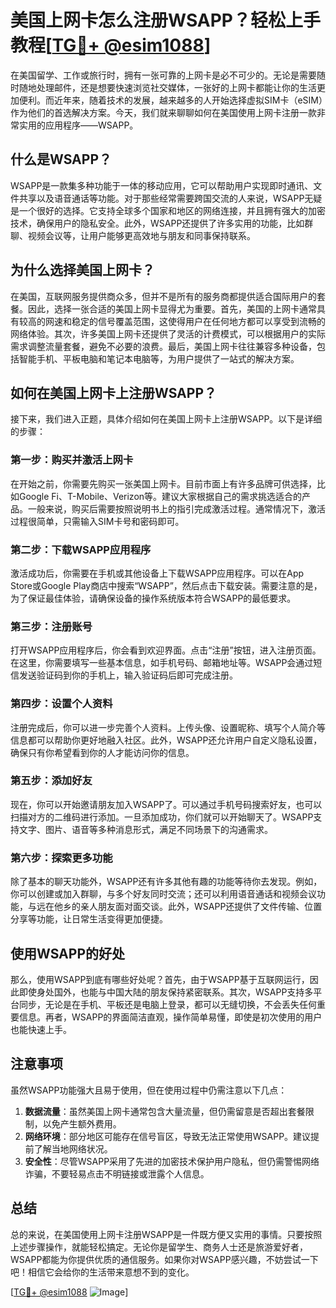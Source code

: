 # 美国上网卡怎么注册WSAPP？轻松上手教程[[TG💪+ @esim1088](https://t.me/s/esim1088)]

在美国留学、工作或旅行时，拥有一张可靠的上网卡是必不可少的。无论是需要随时随地处理邮件，还是想要快速浏览社交媒体，一张好的上网卡都能让你的生活更加便利。而近年来，随着技术的发展，越来越多的人开始选择虚拟SIM卡（eSIM）作为他们的首选解决方案。今天，我们就来聊聊如何在美国使用上网卡注册一款非常实用的应用程序——WSAPP。

## 什么是WSAPP？

WSAPP是一款集多种功能于一体的移动应用，它可以帮助用户实现即时通讯、文件共享以及语音通话等功能。对于那些经常需要跨国交流的人来说，WSAPP无疑是一个很好的选择。它支持全球多个国家和地区的网络连接，并且拥有强大的加密技术，确保用户的隐私安全。此外，WSAPP还提供了许多实用的功能，比如群聊、视频会议等，让用户能够更高效地与朋友和同事保持联系。

## 为什么选择美国上网卡？

在美国，互联网服务提供商众多，但并不是所有的服务商都提供适合国际用户的套餐。因此，选择一张合适的美国上网卡显得尤为重要。首先，美国的上网卡通常具有较高的网速和稳定的信号覆盖范围，这使得用户在任何地方都可以享受到流畅的网络体验。其次，许多美国上网卡还提供了灵活的计费模式，可以根据用户的实际需求调整流量套餐，避免不必要的浪费。最后，美国上网卡往往兼容多种设备，包括智能手机、平板电脑和笔记本电脑等，为用户提供了一站式的解决方案。

## 如何在美国上网卡上注册WSAPP？

接下来，我们进入正题，具体介绍如何在美国上网卡上注册WSAPP。以下是详细的步骤：

### 第一步：购买并激活上网卡

在开始之前，你需要先购买一张美国上网卡。目前市面上有许多品牌可供选择，比如Google Fi、T-Mobile、Verizon等。建议大家根据自己的需求挑选适合的产品。一般来说，购买后需要按照说明书上的指引完成激活过程。通常情况下，激活过程很简单，只需输入SIM卡号和密码即可。

### 第二步：下载WSAPP应用程序

激活成功后，你需要在手机或其他设备上下载WSAPP应用程序。可以在App Store或Google Play商店中搜索“WSAPP”，然后点击下载安装。需要注意的是，为了保证最佳体验，请确保设备的操作系统版本符合WSAPP的最低要求。

### 第三步：注册账号

打开WSAPP应用程序后，你会看到欢迎界面。点击“注册”按钮，进入注册页面。在这里，你需要填写一些基本信息，如手机号码、邮箱地址等。WSAPP会通过短信发送验证码到你的手机上，输入验证码后即可完成注册。

### 第四步：设置个人资料

注册完成后，你可以进一步完善个人资料。上传头像、设置昵称、填写个人简介等信息都可以帮助你更好地融入社区。此外，WSAPP还允许用户自定义隐私设置，确保只有你希望看到你的人才能访问你的信息。

### 第五步：添加好友

现在，你可以开始邀请朋友加入WSAPP了。可以通过手机号码搜索好友，也可以扫描对方的二维码进行添加。一旦添加成功，你们就可以开始聊天了。WSAPP支持文字、图片、语音等多种消息形式，满足不同场景下的沟通需求。

### 第六步：探索更多功能

除了基本的聊天功能外，WSAPP还有许多其他有趣的功能等待你去发现。例如，你可以创建或加入群聊，与多个好友同时交流；还可以利用语音通话和视频会议功能，与远在他乡的亲人朋友面对面交谈。此外，WSAPP还提供了文件传输、位置分享等功能，让日常生活变得更加便捷。

## 使用WSAPP的好处

那么，使用WSAPP到底有哪些好处呢？首先，由于WSAPP基于互联网运行，因此即使身处国外，也能与中国大陆的朋友保持紧密联系。其次，WSAPP支持多平台同步，无论是在手机、平板还是电脑上登录，都可以无缝切换，不会丢失任何重要信息。再者，WSAPP的界面简洁直观，操作简单易懂，即使是初次使用的用户也能快速上手。

## 注意事项

虽然WSAPP功能强大且易于使用，但在使用过程中仍需注意以下几点：

1. **数据流量**：虽然美国上网卡通常包含大量流量，但仍需留意是否超出套餐限制，以免产生额外费用。
2. **网络环境**：部分地区可能存在信号盲区，导致无法正常使用WSAPP。建议提前了解当地网络状况。
3. **安全性**：尽管WSAPP采用了先进的加密技术保护用户隐私，但仍需警惕网络诈骗，不要轻易点击不明链接或泄露个人信息。

## 总结

总的来说，在美国使用上网卡注册WSAPP是一件既方便又实用的事情。只要按照上述步骤操作，就能轻松搞定。无论你是留学生、商务人士还是旅游爱好者，WSAPP都能为你提供优质的通信服务。如果你对WSAPP感兴趣，不妨尝试一下吧！相信它会给你的生活带来意想不到的变化。

[[TG💪+ @esim1088](https://t.me/s/esim1088) ![Image](https://i.postimg.cc/4NQfJmqS/Snipaste-2025-05-13-00-14-12.png)]